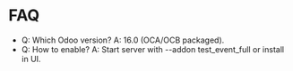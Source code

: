 # FAQ

- Q: Which Odoo version? A: 16.0 (OCA/OCB packaged).
- Q: How to enable? A: Start server with --addon test_event_full or install in UI.

